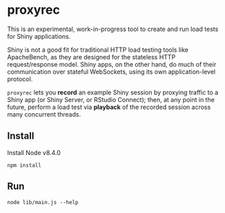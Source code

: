 # proxyrec

This is an experimental, work-in-progress tool to create and run load tests for Shiny applications.

Shiny is not a good fit for traditional HTTP load testing tools like ApacheBench, as they are designed for the stateless HTTP request/response model. Shiny apps, on the other hand, do much of their communication over stateful WebSockets, using its own application-level protocol.

`proxyrec` lets you **record** an example Shiny session by proxying traffic to a Shiny app (or Shiny Server, or RStudio Connect); then, at any point in the future, perform a load test via **playback** of the recorded session across many concurrent threads.

## Install

Install Node v8.4.0

```
npm install
```

## Run

```
node lib/main.js --help
```
